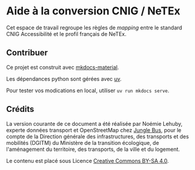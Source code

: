 # Aide à la conversion CNIG / NeTEx

Cet espace de travail regroupe les règles de *mapping* entre le standard CNIG Accessibilité et le profil français de NeTEx.

## Contribuer

Ce projet est construit avec [mkdocs-material](https://squidfunk.github.io/mkdocs-material/).

Les dépendances python sont gérées avec [uv](https://docs.astral.sh/uv/).

Pour tester vos modications en local, utiliser `uv run mkdocs serve`.

## Crédits

La version courante de ce document a été réalisée par Noémie Lehuby, experte données transport et OpenStreetMap chez [Jungle Bus](https://junglebus.io/), pour le compte de la Direction générale des infrastructures, des transports et des mobilités (DGITM) du Ministère de la transition écologique, de l'aménagement du territoire, des transports, de la ville et du logement.

Le contenu est placé sous Licence [Creative Commons BY-SA 4.0](https://creativecommons.org/licenses/by-sa/4.0/).
